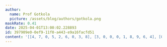 ```yaml
---
author:
  name: Prof Gotkola
  picture: /assets/blog/authors/gotkola.png
maskRate: 0.41
date: 2025-04-01T13:00:02.228893
id: 397909e0-0ef9-11f0-a443-e9a16facfd51
content: '[[4, 7, 0, 5, 2, 6, 0, 3, 8], [3, 0, 0, 0, 1, 8, 9, 6, 4], [0, 0, 0, 0, 0, 9, 0, 2, 7], [0, 0, 7, 6, 9, 4, 0, 0, 5], [0, 0, 4, 0, 0, 0, 7, 9, 0], [9, 5, 0, 8, 0, 0, 6, 4, 1], [6, 9, 8, 0, 4, 7, 0, 0, 0], [5, 0, 1, 2, 6, 0, 8, 7, 9], [0, 3, 2, 9, 0, 5, 0, 1, 6]]'
---
```

